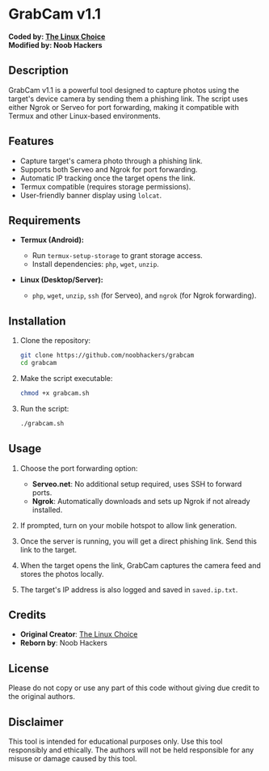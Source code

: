 # GrabCam v1.1








**Coded by: [The Linux Choice](https://github.com/thelinuxchoice/saycheese)**  
**Modified by: Noob Hackers**

## Description

GrabCam v1.1 is a powerful tool designed to capture photos using the target's device camera by sending them a phishing link. The script uses either Ngrok or Serveo for port forwarding, making it compatible with Termux and other Linux-based environments.

## Features

- Capture target's camera photo through a phishing link.
- Supports both Serveo and Ngrok for port forwarding.
- Automatic IP tracking once the target opens the link.
- Termux compatible (requires storage permissions).
- User-friendly banner display using `lolcat`.


## Requirements

- **Termux (Android):**
  - Run `termux-setup-storage` to grant storage access.
  - Install dependencies: `php`, `wget`, `unzip`.

- **Linux (Desktop/Server):**
  - `php`, `wget`, `unzip`, `ssh` (for Serveo), and `ngrok` (for Ngrok forwarding).

## Installation

1. Clone the repository:
    ```bash
    git clone https://github.com/noobhackers/grabcam
    cd grabcam
    ```

2. Make the script executable:
    ```bash
    chmod +x grabcam.sh
    ```

3. Run the script:
    ```bash
    ./grabcam.sh
    ```

## Usage

1. Choose the port forwarding option:
   - **Serveo.net**: No additional setup required, uses SSH to forward ports.
   - **Ngrok**: Automatically downloads and sets up Ngrok if not already installed.

2. If prompted, turn on your mobile hotspot to allow link generation.

3. Once the server is running, you will get a direct phishing link. Send this link to the target.

4. When the target opens the link, GrabCam captures the camera feed and stores the photos locally.

5. The target's IP address is also logged and saved in `saved.ip.txt`.

## Credits

- **Original Creator**: [The Linux Choice](https://github.com/thelinuxchoice/saycheese)
- **Reborn by**: Noob Hackers

## License

Please do not copy or use any part of this code without giving due credit to the original authors.

## Disclaimer

This tool is intended for educational purposes only. Use this tool responsibly and ethically. The authors will not be held responsible for any misuse or damage caused by this tool.
